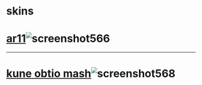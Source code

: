 # skins
# [ar11](https://cdn.discordapp.com/attachments/579021338342326272/1174433955815116800/aehtt.osk?ex=656793da&is=65551eda&hm=37f838d04c02260f29755da0cb3c9d75c7f76487563ee62ed16b4fdbc7412bd6&)![screenshot566](https://github.com/DONTJUSTSTAND/skins/assets/151090695/748d91c2-e69a-4431-b9c2-44f9bc5eb1a4)

---

# [kune obtio mash](https://cdn.discordapp.com/attachments/559126646075162625/1174836443802239077/kune_obtio_mash.osk?ex=65690ab3&is=655695b3&hm=7970b004eeec39d6c78703bed45a1b37fdbcdbcde890c3d14bd5f1c4d7b0be3c&)![screenshot568](https://github.com/DONTJUSTSTAND/skins/assets/151090695/5a421dc2-cf04-43af-879a-a5a80889799b)
